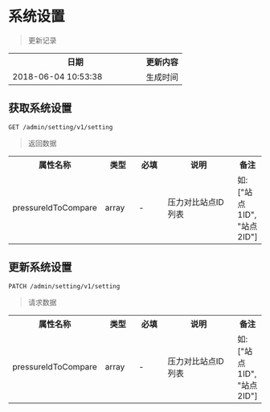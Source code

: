 # 系统设置

> 更新记录

<table>
    <tr>
        <th style="width:250px;">日期</th>
        <th>更新内容</th>
    </tr>
    <tr>
        <td>2018-06-04 10:53:38</td>
        <td>生成时间</td>
    </tr>
</table>

## 获取系统设置

```
GET /admin/setting/v1/setting
```

> 返回数据

<table>
    <tr>
        <th style="width:150px;">属性名称</th>
        <th style="width:60px;">类型</th>
        <th style="width:60px;">必填</th>
        <th style="width:200px;">说明</th>
        <th>备注</th>
    </tr>
    <tr>
        <td>pressureIdToCompare</td>
        <td>array</td>
        <td>-</td>
        <td>压力对比站点ID列表</td>
        <td>如: ["站点1ID", "站点2ID"]</td>
    </tr>
</table>

## 更新系统设置

```
PATCH /admin/setting/v1/setting
```

> 请求数据

<table>
    <tr>
        <th style="width:150px;">属性名称</th>
        <th style="width:60px;">类型</th>
        <th style="width:60px;">必填</th>
        <th style="width:200px;">说明</th>
        <th>备注</th>
    </tr>
    <tr>
        <td>pressureIdToCompare</td>
        <td>array</td>
        <td>-</td>
        <td>压力对比站点ID列表</td>
        <td>如: ["站点1ID", "站点2ID"]</td>
    </tr>
</table>
